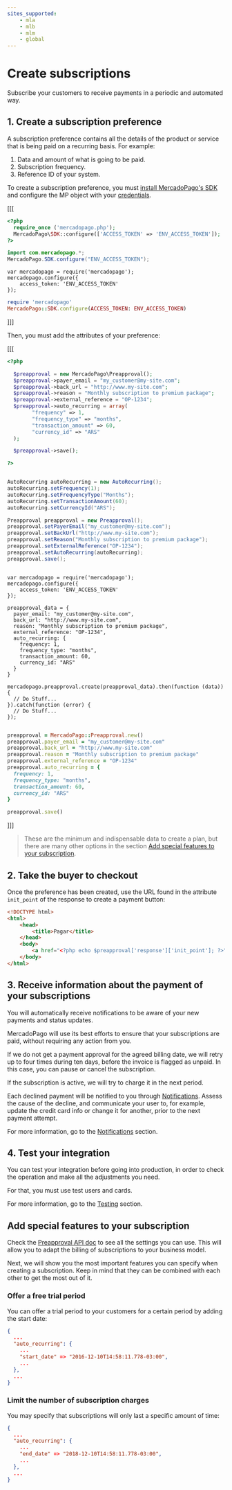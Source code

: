 ```yaml
---
sites_supported:
    - mla
    - mlb
    - mlm
    - global
---
```


# Create subscriptions

Subscribe your customers to receive payments in a periodic and automated way.

## 1. Create a subscription preference

A subscription preference contains all the details of the product or service that is being paid on a recurring basis. For example:

1. Data and amount of what is going to be paid.
2. Subscription frequency.
3. Reference ID of your system.

To create a subscription preference, you must [install MercadoPago's SDK](/plugins) and configure the MP object with your [credentials](https://www.mercadopago.com.ar/account/credentials?type=basic).

[[[
```php
<?php
  require_once ('mercadopago.php');
  MercadoPago\SDK::configure(['ACCESS_TOKEN' => 'ENV_ACCESS_TOKEN']);
?>
```
```java
import com.mercadopago.*;
MercadoPago.SDK.configure("ENV_ACCESS_TOKEN");
```
```node
var mercadopago = require('mercadopago');
mercadopago.configure({
    access_token: 'ENV_ACCESS_TOKEN'
});
```
```ruby
require 'mercadopago'
MercadoPago::SDK.configure(ACCESS_TOKEN: ENV_ACCESS_TOKEN)
```
]]]

Then, you must add the attributes of your preference:

[[[
```php
<?php

  $preapproval = new MercadoPago\Preapproval();
  $preapproval->payer_email = "my_customer@my-site.com";
  $preapproval->back_url = "http://www.my-site.com";
  $preapproval->reason = "Monthly subscription to premium package";
  $preapproval->external_reference = "OP-1234";
  $preapproval->auto_recurring = array(
		"frequency" => 1,
		"frequency_type" => "months",
		"transaction_amount" => 60,
		"currency_id" => "ARS"
  );

  $preapproval->save();

?>
```
```java

AutoRecurring autoRecurring = new AutoRecurring();
autoRecurring.setFrequency(1);
autoRecurring.setFrequencyType("Months");
autoRecurring.setTransactionAmount(60);
autoRecurring.setCurrencyId("ARS");

Preapproval preapproval = new Preapproval();
preapproval.setPayerEmail("my_customer@my-site.com");
preapproval.setBackUrl("http://www.my-site.com");
preapproval.setReason("Monthly subscription to premium package");
preapproval.setExternalReference("OP-1234");
preapproval.setAutoRecurring(autoRecurring);
preapproval.save();

```
```node

var mercadopago = require('mercadopago');
mercadopago.configure({
    access_token: 'ENV_ACCESS_TOKEN'
});

preapproval_data = {
  payer_email: "my_customer@my-site.com",
  back_url: "http://www.my-site.com",
  reason: "Monthly subscription to premium package",
  external_reference: "OP-1234",
  auto_recurring: {
    frequency: 1,
    frequency_type: "months",
    transaction_amount: 60,
    currency_id: "ARS"
  }
}

mercadopago.preapproval.create(preapproval_data).then(function (data)) {
  // Do Stuff...
}).catch(function (error) {
  // Do Stuff...
});

```
```ruby

preapproval = MercadoPago::Preapproval.new()
preapproval.payer_email = "my_customer@my-site.com"
preapproval.back_url = "http://www.my-site.com"
preapproval.reason = "Monthly subscription to premium package"
preapproval.external_reference = "OP-1234"
preapproval.auto_recurring = {
  frequency: 1,
  frequency_type: "months",
  transaction_amount: 60,
  currency_id: "ARS"
}

preapproval.save()

```
]]]


> These are the minimum and indispensable data to create a plan, but there are many other options in the section [Add special features to your subscription](#añade-características-especiales-a-tu-suscripción).


## 2. Take the buyer to checkout

Once the preference has been created, use the URL found in the attribute `init_point` of the response to create a payment button:

```html
<!DOCTYPE html>
<html>
	<head>
		<title>Pagar</title>
	</head>
	<body>
		<a href="<?php echo $preapproval['response']['init_point']; ?>">Subscribe!</a>
	</body>
</html>
```

## 3. Receive information about the payment of your subscriptions

You will automatically receive notifications to be aware of your new payments and status updates.

MercadoPago will use its best efforts to ensure that your subscriptions are paid, without requiring any action from you.

If we do not get a payment approval for the agreed billing date, we will retry up to four times during ten days, before the invoice is flagged as unpaid. In this case, you can pause or cancel the subscription.

If the subscription is active, we will try to charge it in the next period.

Each declined payment will be notified to you through [Notifications](../../notifications/ipn.en.md). Assess the cause of the decline, and communicate your user to, for example, update the credit card info or change it for another, prior to the next payment attempt.

For more information, go to the [Notifications](/guides/notifications/ipn.en.md) section.

## 4. Test your integration

You can test your integration before going into production, in order to check the operation and make all the adjustments you need.

For that, you must use test users and cards.

For more information, go to the [Testing](/guides/payments/api/testing.es.md) section.

## Add special features to your subscription

Check the [Preapproval API doc](#)  to see all the settings you can use. This will allow you to adapt the billing of subscriptions to your business model.

Next, we will show you the most important features you can specify when creating a subscription. Keep in mind that they can be combined with each other to get the most out of it.

### Offer a free trial period

You can offer a trial period to your customers for a certain period by adding the start date:

```json
{
  ...
  "auto_recurring": {
    ...
    "start_date" => "2016-12-10T14:58:11.778-03:00",
    ...
  },
  ...
}
```

### Limit the number of subscription charges

You may specify that subscriptions will only last a specific amount of time:

```json
{
  ...
  "auto_recurring": {
    ...
    "end_date" => "2018-12-10T14:58:11.778-03:00",
    ...
  },
  ...
}
```
